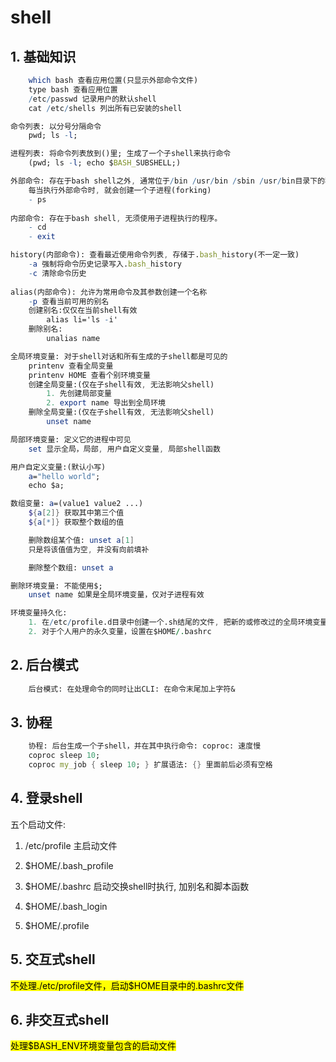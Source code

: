 # shell

## 1. 基础知识

```mathematica
    which bash 查看应用位置(只显示外部命令文件)
    type bash 查看应用位置
    /etc/passwd 记录用户的默认shell
    cat /etc/shells 列出所有已安装的shell

命令列表: 以分号分隔命令
    pwd; ls -l;

进程列表: 将命令列表放到()里; 生成了一个子shell来执行命令
    (pwd; ls -l; echo $BASH_SUBSHELL;)

外部命令: 存在于bash shell之外, 通常位于/bin /usr/bin /sbin /usr/bin目录下的程序;
    每当执行外部命令时, 就会创建一个子进程(forking)
    - ps
    
内部命令: 存在于bash shell, 无须使用子进程执行的程序。
    - cd
    - exit

history(内部命令): 查看最近使用命令列表, 存储于.bash_history(不一定一致)
    -a 强制将命令历史记录写入.bash_history
    -c 清除命令历史
    
alias(内部命令): 允许为常用命令及其参数创建一个名称
    -p 查看当前可用的别名
    创建别名:仅仅在当前shell有效
        alias li='ls -i'
    删除别名:
        unalias name

全局环境变量: 对于shell对话和所有生成的子shell都是可见的
    printenv 查看全局变量
    printenv HOME 查看个别环境变量
    创建全局变量:(仅在子shell有效, 无法影响父shell)
        1. 先创建局部变量
        2. export name 导出到全局环境
    删除全局变量:(仅在子shell有效, 无法影响父shell)
        unset name

局部环境变量: 定义它的进程中可见
    set 显示全局，局部, 用户自定义变量, 局部shell函数

用户自定义变量:(默认小写)
    a="hello world";
    echo $a;

数组变量: a=(value1 value2 ...)
    ${a[2]} 获取其中第三个值
    ${a[*]} 获取整个数组的值

    删除数组某个值: unset a[1]
    只是将该值值为空, 并没有向前填补

    删除整个数组: unset a

删除环境变量: 不能使用$;
    unset name 如果是全局环境变量，仅对子进程有效

环境变量持久化:
    1. 在/etc/profile.d目录中创建一个.sh结尾的文件, 把新的或修改过的全局环境变量设置放里面
    2. 对于个人用户的永久变量，设置在$HOME/.bashrc
```

## 2. 后台模式

```mathematica
    后台模式: 在处理命令的同时让出CLI: 在命令末尾加上字符&
```

## 3. 协程

```mathematica
    协程: 后台生成一个子shell，并在其中执行命令: coproc: 速度慢
    coproc sleep 10;
    coproc my_job { sleep 10; } 扩展语法: {} 里面前后必须有空格
```

## 4. 登录shell

五个启动文件:

1. /etc/profile 主启动文件

2. $HOME/.bash_profile

3. $HOME/.bashrc 启动交换shell时执行, 加别名和脚本函数

4. $HOME/.bash_login

5. $HOME/.profile

## 5. 交互式shell

<mark> 不处理./etc/profile文件，启动$HOME目录中的.bashrc文件 </mark>

## 6. 非交互式shell

<mark>处理$BASH_ENV环境变量包含的启动文件</mark>
